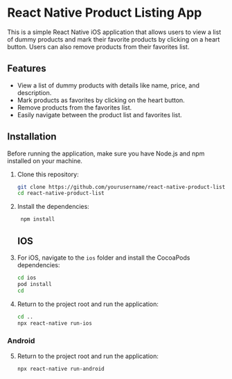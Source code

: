 # React Native Product Listing App

This is a simple React Native iOS application that allows users to view a list of dummy products and mark their favorite products by clicking on a heart button. Users can also remove products from their favorites list.

## Features

- View a list of dummy products with details like name, price, and description.
- Mark products as favorites by clicking on the heart button.
- Remove products from the favorites list.
- Easily navigate between the product list and favorites list.


## Installation

Before running the application, make sure you have Node.js and npm installed on your machine.

1. Clone this repository:
   ```bash
   git clone https://github.com/yourusername/react-native-product-list.git
   cd react-native-product-list
   ```
2. Install the dependencies:
   ```bash
    npm install
   ```

   ## IOS

3. For iOS, navigate to the `ios` folder and install the CocoaPods dependencies:
    ```bash
    cd ios
    pod install
    cd
   ```

4. Return to the project root and run the application:
   ```bash
   cd ..
   npx react-native run-ios
   ```
### Android

5. Return to the project root and run the application:
   ```bash
   npx react-native run-android
   ```

